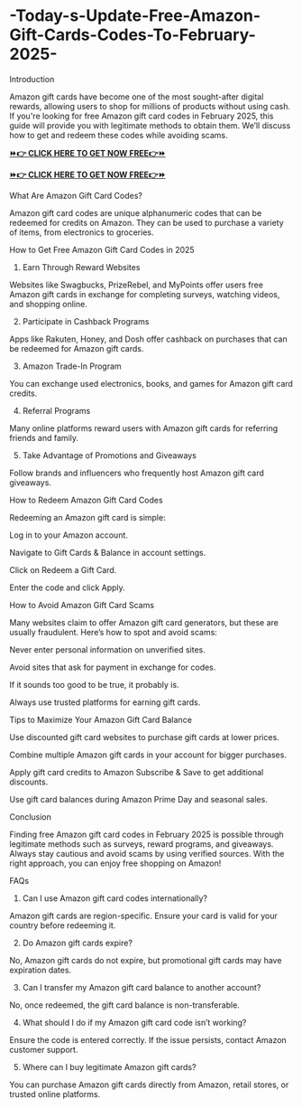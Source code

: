 # -Today-s-Update-Free-Amazon-Gift-Cards-Codes-To-February-2025-
Introduction

Amazon gift cards have become one of the most sought-after digital rewards, allowing users to shop for millions of products without using cash. If you're looking for free Amazon gift card codes in February 2025, this guide will provide you with legitimate methods to obtain them. We’ll discuss how to get and redeem these codes while avoiding scams.

**[⏩👉 CLICK HERE TO GET NOW FREE👉⏩](https://jahanhubspot.com/amazon/)**

**[⏩👉 CLICK HERE TO GET NOW FREE👉⏩](https://jahanhubspot.com/amazon/)**

What Are Amazon Gift Card Codes?

Amazon gift card codes are unique alphanumeric codes that can be redeemed for credits on Amazon. They can be used to purchase a variety of items, from electronics to groceries.

How to Get Free Amazon Gift Card Codes in 2025

1. Earn Through Reward Websites

Websites like Swagbucks, PrizeRebel, and MyPoints offer users free Amazon gift cards in exchange for completing surveys, watching videos, and shopping online.

2. Participate in Cashback Programs

Apps like Rakuten, Honey, and Dosh offer cashback on purchases that can be redeemed for Amazon gift cards.

3. Amazon Trade-In Program

You can exchange used electronics, books, and games for Amazon gift card credits.

4. Referral Programs

Many online platforms reward users with Amazon gift cards for referring friends and family.

5. Take Advantage of Promotions and Giveaways

Follow brands and influencers who frequently host Amazon gift card giveaways.

How to Redeem Amazon Gift Card Codes

Redeeming an Amazon gift card is simple:

Log in to your Amazon account.

Navigate to Gift Cards & Balance in account settings.

Click on Redeem a Gift Card.

Enter the code and click Apply.

How to Avoid Amazon Gift Card Scams

Many websites claim to offer Amazon gift card generators, but these are usually fraudulent. Here’s how to spot and avoid scams:

Never enter personal information on unverified sites.

Avoid sites that ask for payment in exchange for codes.

If it sounds too good to be true, it probably is.

Always use trusted platforms for earning gift cards.

Tips to Maximize Your Amazon Gift Card Balance

Use discounted gift card websites to purchase gift cards at lower prices.

Combine multiple Amazon gift cards in your account for bigger purchases.

Apply gift card credits to Amazon Subscribe & Save to get additional discounts.

Use gift card balances during Amazon Prime Day and seasonal sales.

Conclusion

Finding free Amazon gift card codes in February 2025 is possible through legitimate methods such as surveys, reward programs, and giveaways. Always stay cautious and avoid scams by using verified sources. With the right approach, you can enjoy free shopping on Amazon!

FAQs

1. Can I use Amazon gift card codes internationally?

Amazon gift cards are region-specific. Ensure your card is valid for your country before redeeming it.

2. Do Amazon gift cards expire?

No, Amazon gift cards do not expire, but promotional gift cards may have expiration dates.

3. Can I transfer my Amazon gift card balance to another account?

No, once redeemed, the gift card balance is non-transferable.

4. What should I do if my Amazon gift card code isn’t working?

Ensure the code is entered correctly. If the issue persists, contact Amazon customer support.

5. Where can I buy legitimate Amazon gift cards?

You can purchase Amazon gift cards directly from Amazon, retail stores, or trusted online platforms.
